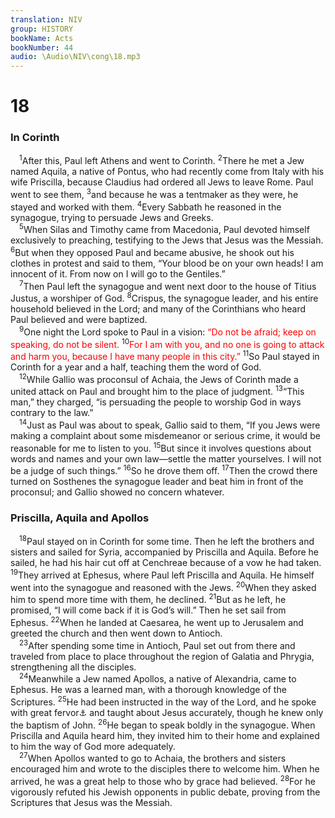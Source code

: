 ```yaml
---
translation: NIV
group: HISTORY
bookName: Acts 
bookNumber: 44
audio: \Audio\NIV\cong\18.mp3
---
```


<div class="title"><h1>18</h1><h3>In Corinth </h3></div>
<span class="verse cong_18_1"> <sup>1</sup>After this, Paul left Athens and went to Corinth. </span>
<span class="verse cong_18_2"><sup>2</sup>There he met a Jew named Aquila, a native of Pontus, who had recently come from Italy with his wife Priscilla, because Claudius had ordered all Jews to leave Rome. Paul went to see them, </span>
<span class="verse cong_18_3"><sup>3</sup>and because he was a tentmaker as they were, he stayed and worked with them. </span>
<span class="verse cong_18_4"><sup>4</sup>Every Sabbath he reasoned in the synagogue, trying to persuade Jews and Greeks. <br/></span>
<span class="verse cong_18_5"> <sup>5</sup>When Silas and Timothy came from Macedonia, Paul devoted himself exclusively to preaching, testifying to the Jews that Jesus was the Messiah. </span>
<span class="verse cong_18_6"><sup>6</sup>But when they opposed Paul and became abusive, he shook out his clothes in protest and said to them, “Your blood be on your own heads! I am innocent of it. From now on I will go to the Gentiles.” <br/></span>
<span class="verse cong_18_7"> <sup>7</sup>Then Paul left the synagogue and went next door to the house of Titius Justus, a worshiper of God. </span>
<span class="verse cong_18_8"><sup>8</sup>Crispus, the synagogue leader, and his entire household believed in the Lord; and many of the Corinthians who heard Paul believed and were baptized. <br/></span>
<span class="verse cong_18_9"> <sup>9</sup>One night the Lord spoke to Paul in a vision: <font color="red">“Do not be afraid; keep on speaking, do not be silent.</font></span>
<span class="verse cong_18_10"><sup>10</sup><font color="red">For I am with you, and no one is going to attack and harm you, because I have many people in this city.”</font></span>
<span class="verse cong_18_11"><sup>11</sup>So Paul stayed in Corinth for a year and a half, teaching them the word of God. <br/></span>
<span class="verse cong_18_12"> <sup>12</sup>While Gallio was proconsul of Achaia, the Jews of Corinth made a united attack on Paul and brought him to the place of judgment. </span>
<span class="verse cong_18_13"><sup>13</sup>“This man,” they charged, “is persuading the people to worship God in ways contrary to the law.” <br/></span>
<span class="verse cong_18_14"> <sup>14</sup>Just as Paul was about to speak, Gallio said to them, “If you Jews were making a complaint about some misdemeanor or serious crime, it would be reasonable for me to listen to you. </span>
<span class="verse cong_18_15"><sup>15</sup>But since it involves questions about words and names and your own law—settle the matter yourselves. I will not be a judge of such things.” </span>
<span class="verse cong_18_16"><sup>16</sup>So he drove them off. </span>
<span class="verse cong_18_17"><sup>17</sup>Then the crowd there turned on Sosthenes the synagogue leader and beat him in front of the proconsul; and Gallio showed no concern whatever. <br/></span>
<div class="title"><h3>Priscilla, Aquila and Apollos </h3></div>
<span class="verse cong_18_18"> <sup>18</sup>Paul stayed on in Corinth for some time. Then he left the brothers and sisters and sailed for Syria, accompanied by Priscilla and Aquila. Before he sailed, he had his hair cut off at Cenchreae because of a vow he had taken. </span>
<span class="verse cong_18_19"><sup>19</sup>They arrived at Ephesus, where Paul left Priscilla and Aquila. He himself went into the synagogue and reasoned with the Jews. </span>
<span class="verse cong_18_20"><sup>20</sup>When they asked him to spend more time with them, he declined. </span>
<span class="verse cong_18_21"><sup>21</sup>But as he left, he promised, “I will come back if it is God’s will.” Then he set sail from Ephesus. </span>
<span class="verse cong_18_22"><sup>22</sup>When he landed at Caesarea, he went up to Jerusalem and greeted the church and then went down to Antioch. <br/></span>
<span class="verse cong_18_23"> <sup>23</sup>After spending some time in Antioch, Paul set out from there and traveled from place to place throughout the region of Galatia and Phrygia, strengthening all the disciples. <br/></span>
<span class="verse cong_18_24"> <sup>24</sup>Meanwhile a Jew named Apollos, a native of Alexandria, came to Ephesus. He was a learned man, with a thorough knowledge of the Scriptures. </span>
<span class="verse cong_18_25"><sup>25</sup>He had been instructed in the way of the Lord, and he spoke with great fervor<a data-toggle="tooltip" data-placement="bottom" title="Or with fervor in the Spirit">⚓</a> and taught about Jesus accurately, though he knew only the baptism of John. </span>
<span class="verse cong_18_26"><sup>26</sup>He began to speak boldly in the synagogue. When Priscilla and Aquila heard him, they invited him to their home and explained to him the way of God more adequately. <br/></span>
<span class="verse cong_18_27"> <sup>27</sup>When Apollos wanted to go to Achaia, the brothers and sisters encouraged him and wrote to the disciples there to welcome him. When he arrived, he was a great help to those who by grace had believed. </span>
<span class="verse cong_18_28"><sup>28</sup>For he vigorously refuted his Jewish opponents in public debate, proving from the Scriptures that Jesus was the Messiah. <br/></span>
